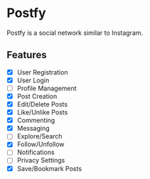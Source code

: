 
# Postfy
Postfy is a social network similar to Instagram.


## Features

- [x]  User Registration
- [x]  User Login
- [ ]  Profile Management
- [x]  Post Creation
- [x]  Edit/Delete Posts
- [x]  Like/Unlike Posts
- [x]  Commenting
- [x]  Messaging
- [ ]  Explore/Search
- [x]  Follow/Unfollow
- [ ]  Notifications
- [ ]  Privacy Settings
- [x]  Save/Bookmark Posts
